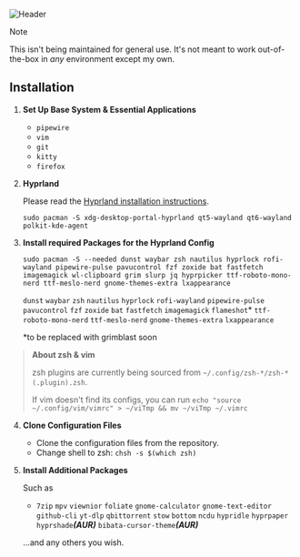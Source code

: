 ![Header](https://imgur.com/eszGk3V.png)
    
> [!NOTE]
> This isn't being maintained for general use. It's not meant to work out-of-the-box in *any* environment except my own.

## Installation

1. **Set Up Base System & Essential Applications**
   
   - `pipewire`
   - `vim`
   - `git`
   - `kitty`
   - `firefox`

2. **Hyprland**

   Please read the [Hyprland installation instructions](https://wiki.hyprland.org/Getting-Started/Installation/).

   ```
   sudo pacman -S xdg-desktop-portal-hyprland qt5-wayland qt6-wayland polkit-kde-agent
   ```

3. **Install required Packages for the Hyprland Config**

   ```
   sudo pacman -S --needed dunst waybar zsh nautilus hyprlock rofi-wayland pipewire-pulse pavucontrol fzf zoxide bat fastfetch imagemagick wl-clipboard grim slurp jq hyprpicker ttf-roboto-mono-nerd ttf-meslo-nerd gnome-themes-extra lxappearance
   ```
   `dunst`
   `waybar`
   `zsh`
   `nautilus`
   `hyprlock`
   `rofi-wayland`
   `pipewire-pulse`
   `pavucontrol`
   `fzf`
   `zoxide`
   `bat`
   `fastfetch`
   `imagemagick`
   `flameshot`\*
   `ttf-roboto-mono-nerd`
   `ttf-meslo-nerd`
   `gnome-themes-extra`
   `lxappearance`
   
   \*to be replaced with grimblast soon

> **About zsh & vim**
> 
>zsh plugins are currently being sourced from `~/.config/zsh-*/zsh-*(.plugin).zsh`.
> 
>If vim doesn't find its configs, you can run `echo "source ~/.config/vim/vimrc" > ~/viTmp && mv ~/viTmp ~/.vimrc`

4. **Clone Configuration Files**

   - Clone the configuration files from the repository.
   - Change shell to zsh: `chsh -s $(which zsh)`

5. **Install Additional Packages**

   Such as

   - `7zip` `mpv` `viewnior` `foliate` `gnome-calculator` `gnome-text-editor` `github-cli` `yt-dlp` `qbittorrent` `stow` `bottom` `ncdu` `hypridle` `hyprpaper` `hyprshade`***(AUR)*** `bibata-cursor-theme`***(AUR)*** 


   ...and any others you wish.


